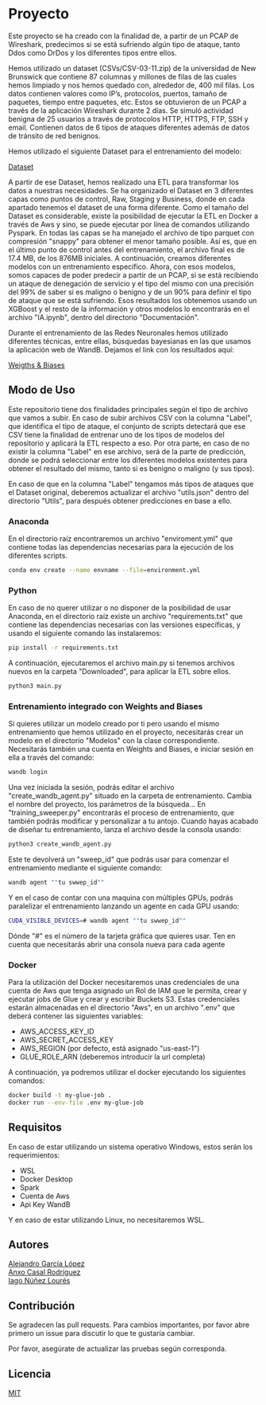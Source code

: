 # Proyecto

Este proyecto se ha creado con la finalidad de, a partir de un PCAP de Wireshark, predecimos si se está sufriendo algún tipo de ataque, tanto Ddos como DrDos y los diferentes tipos entre ellos.

Hemos utilizado un dataset (CSVs/CSV-03-11.zip) de la universidad de New Brunswick que contiene 87 columnas y millones de filas de las cuales hemos limpiado y nos hemos quedado con, alrededor de, 400 mil filas. 
Los datos contienen valores como IP’s, protocolos, puertos, tamaño de paquetes, tiempo entre paquetes, etc. Estos se obtuvieron de un PCAP a través de la aplicación Wireshark durante 2 días. Se simuló actividad benigna de 25 usuarios a través de protocolos HTTP, HTTPS, FTP, SSH y email. Contienen datos de 6 tipos de ataques diferentes además de datos de tránsito de red benignos.

Hemos utilizado el siguiente Dataset para el entrenamiento del modelo:

[Dataset](https://www.unb.ca/cic/datasets/ddos-2019.html)

A partir de ese Dataset, hemos realizado una ETL para transformar los datos a nuestras necesidades. Se ha organizado el Dataset en 3 diferentes capas como puntos de control, Raw, Staging y Business, donde en cada apartado tenemos el dataset de una forma diferente. Como el tamaño del Dataset es considerable, existe la posibilidad de ejecutar la ETL en Docker a través de Aws y sino, se puede ejecutar por línea de comandos utilizando Pyspark. En todas las capas se ha manejado el archivo de tipo parquet con compresión "snappy" para obtener el menor tamaño posible. Así es, que en el último punto de control antes del entrenamiento, el archivo final es de 17.4 MB, de los 876MB iniciales. A continuación, creamos diferentes modelos con un entrenamiento específico. Ahora, con esos modelos, somos capaces de poder predecir a partir de un PCAP, si se está recibiendo un ataque de denegación de servicio y el tipo del mismo con una precisión del 99% de saber si es maligno o benigno y de un 90% para definir el tipo de ataque que se está sufriendo. Esos resultados los obtenemos usando un XGBoost y el resto de la información y otros modelos lo encontrarás en el archivo "IA.ipynb", dentro del directorio "Documentación".

Durante el entrenamiento de las Redes Neuronales hemos utilizado diferentes técnicas, entre ellas, búsquedas bayesianas en las que usamos la aplicación web de WandB. Dejamos el link con los resultados aquí:

[Weigths & Biases](https://wandb.ai/kat-lon/DDoS_sweeps?nw=nwusernunezlouresiago)

## Modo de Uso

Este repositorio tiene dos finalidades principales según el tipo de archivo que vamos a subir. En caso de subir archivos CSV con la columna "Label", que identifica el tipo de ataque, el conjunto de scripts detectará que ese CSV tiene la finalidad de entrenar uno de los tipos de modelos del repositorio y aplicará la ETL respecto a eso. Por otra parte, en caso de no existir la columna "Label" en ese archivo, será de la parte de predicción, donde se podrá seleccionar entre los diferentes modelos existentes para obtener el resultado del mismo, tanto si es benigno o maligno (y sus tipos).

En caso de que en la columna "Label" tengamos más tipos de ataques que el Dataset original, deberemos actualizar el archivo "utils.json" dentro del directorio "Utils", para después obtener predicciones en base a ello.

### Anaconda

En el directorio raíz encontraremos un archivo "enviroment.yml" que contiene todas las dependencias necesarias para la ejecución de los diferentes scripts.

```bash
conda env create --name envname --file=environment.yml
```

### Python

En caso de no querer utilizar o no disponer de la posibilidad de usar Anaconda, en el directorio raíz existe un archivo "requirements.txt" que contiene las dependencias necesarias con las versiones específicas, y usando el siguiente comando las instalaremos:

```bash
pip install -r requirements.txt
```

A continuación, ejecutaremos el archivo main.py si tenemos archivos nuevos en la carpeta "Downloaded", para aplicar la ETL sobre ellos.

```bash
python3 main.py
```
### Entrenamiento integrado con Weights and Biases

Si quieres utilizar un modelo creado por ti pero usando el mismo entrenamiento que hemos utilizado en el proyecto, necesitarás crear un modelo en el directorio "Modelos" con la clase correspondiente.
Necesitarás también una cuenta en Weights and Biases, e iniciar sesión en ella a través del comando:

```bash
wandb login
```

Una vez iniciada la sesión, podrás editar el archivo "create_wandb_agent.py" situado en la carpeta de entrenamiento. Cambia el nombre del proyecto, los parámetros de la búsqueda...
En "training_sweeper.py" encontrarás el proceso de entrenamiento, que también podrás modificar y personalizar a tu antojo.
Cuando hayas acabado de diseñar tu entrenamiento, lanza el archivo desde la consola usando:

```bash
python3 create_wandb_agent.py
```

Este te devolverá un "sweep_id" que podrás usar para comenzar el entrenamiento mediante el siguiente comando:

```bash
wandb agent ""tu swwep_id""
```

Y en el caso de contar con una maquina con múltiples GPUs, podrás paralelizar el entrenamiento lanzando un agente en cada GPU usando:

```bash
CUDA_VISIBLE_DEVICES=# wandb agent ""tu swwep_id""
```

Dónde "#" es el número de la tarjeta gráfica que quieres usar. Ten en cuenta que necesitarás abrir una consola nueva para cada agente

### Docker

Para la utilización del Docker necesitaremos unas credenciales de una cuenta de Aws que tenga asignado un Rol de IAM que le permita, crear y ejecutar jobs de Glue y crear y escribir Buckets S3. Estas credenciales estarán almacenadas en el directorio "Aws", en un archivo ".env" que deberá contener las siguientes variables:
- AWS_ACCESS_KEY_ID
- AWS_SECRET_ACCESS_KEY
- AWS_REGION (por defecto, está asignado "us-east-1")
- GLUE_ROLE_ARN (deberemos introducir la url completa)

A continuación, ya podremos utilizar el docker ejecutando los siguientes comandos:

```bash
docker build -t my-glue-job .
docker run --env-file .env my-glue-job
```
## Requisitos

En caso de estar utilizando un sistema operativo Windows, estos serán los requerimientos:

- WSL
- Docker Desktop
- Spark
- Cuenta de Aws
- Api Key WandB

Y en caso de estar utilizando Linux, no necesitaremos WSL.

## Autores

[Alejandro García López](https://www.linkedin.com/in/alejandro-garcia-lopez-3450041a3/)  
[Anxo Casal Rodríguez](https://www.linkedin.com/in/anxo-casal-rodr%C3%ADguez-44b84630b/)  
[Iago Núñez Lourés](https://www.linkedin.com/in/iago-núñez-lourés-237a85299/)

## Contribución

Se agradecen las pull requests. Para cambios importantes, por favor abre primero un issue para discutir lo que te gustaría cambiar.

Por favor, asegúrate de actualizar las pruebas según corresponda.

## Licencia

[MIT](https://choosealicense.com/licenses/mit/)
